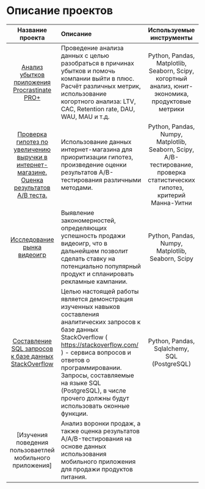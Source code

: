 # Описание проектов

| Название проекта | Описание | Используемые инструменты |
| :--------------------: | :--------------------- |:---------------------------:|
|  [Анализ убытков приложения Procrastinate PRO+](https://github.com/point-lookout/examples_of_projects/blob/main/Analysis_of_business_indicators/analiz_biznes_pokazateley.ipynb) | Проведение анализа данных с целью разобраться в причинах убытков и помочь компании выйти в плюс. Расчёт различных метрик, использование когортного анализа: LTV, CAC, Retention rate, DAU, WAU, MAU и т.д. | Python, Pandas, Matplotlib, Seaborn, Scipy, когортный анализ, юнит-экономика, продуктовые метрики |
| [Проверка гипотез по увеличению выручки в интернет-магазине. Оценка результатов A/B теста.](https://github.com/point-lookout/examples_of_projects/blob/main/AB_tests_prioritization/AB_tests_prioritization.ipynb) | Использование данных интернет-магазина для приоритизации гипотез, произведение оценки результатов A/B-тестирования различными методами. | Python, Pandas, Numpy, Matplotlib, Seaborn, Scipy, A/B-тестирование, проверка статистических гипотез, критерий Манна-Уитни |
| [Исследование рынка видеоигр](https://github.com/point-lookout/examples_of_projects/blob/main/video_game_sales_research/videogames_project.ipynb) | Выявление закономерностей, определяющих успешность продажи видеоигр, что в дальнейшем позволит сделать ставку на потенциально популярный продукт и спланировать рекламные кампании. | Python, Pandas, Numpy, Matplotlib, Seaborn, Scipy |
| [Составление SQL запросов к базе данных StackOverflow](https://github.com/point-lookout/examples_of_projects/blob/main/SQL_StackOverflow/SQL_StackOverflow.ipynb) | Целью настоящей работы является демонстрация изученных навыков составления аналитических запросов к базе данных StackOverflow ( https://stackoverflow.com/ ) - сервиса вопросов и ответов о программировании. Запросы, составляемые на языке SQL (PostgreSQL), в числе прочего должны будут использовать оконные функции. | Python, Pandas, Sqlalchemy, SQL (PostgreSQL) |
| [Изучения поведения пользоваетлей мобильного приложения]  | Анализ воронки продаж, а также оценка результатов A/A/B-тестирования на основе данных использования мобильного приложения для продажи продуктов питания. | |

